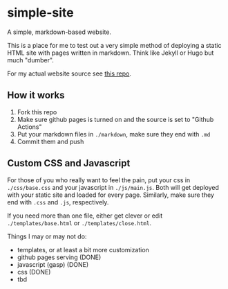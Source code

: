 # simple-site
A simple, markdown-based website.

This is a place for me to test out a very simple method of deploying a static HTML site with pages written in markdown. Think like Jekyll or Hugo but much "dumber".

For my actual website source see [this repo][1].

## How it works

1. Fork this repo
2. Make sure github pages is turned on and the source is set to "Github Actions"
3. Put your markdown files in `./markdown`, make sure they end with `.md`
4. Commit them and push

## Custom CSS and Javascript

For those of you who really want to feel the pain, put your css in `./css/base.css` and your javascript in `./js/main.js`.
Both will get deployed with your static site and loaded for every page. Similarly, make sure they end with `.css` and `.js`,
respectively.

If you need more than one file, either get clever or edit `./templates/base.html` or `./templates/close.html`.

Things I may or may not do:
  * templates, or at least a bit more customization
  * github pages serving (DONE)
  * javascript (gasp) (DONE)
  * css (DONE)
  * tbd

   [1]: https://github.com/Perfect5th/perfect5th.github.io "Perfect5th's Personal Site Repo"
